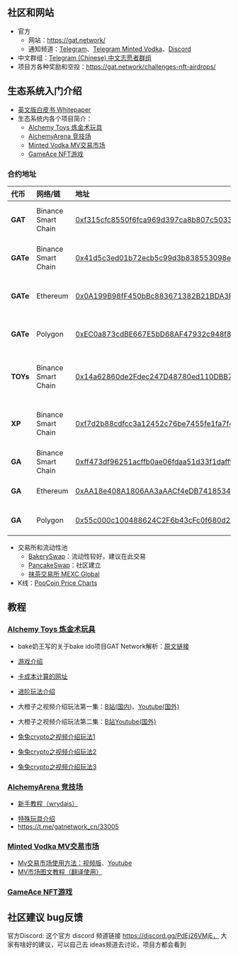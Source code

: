 ## 社区和网站

* 官方
  * 网站：https://gat.network/
  * 通知频道：[Telegram](https://t.me/gat_news)、[Telegram Minted Vodka](https://t.me/mintedvodka)、[Discord](https://discord.gg/PdEj26VMjE)
* 中文群组：[Telegram (Chinese) 中文志愿者群组](https://t.me/gatnetwork_cn)
* 项目方各种奖励和空投：https://gat.network/challenges-nft-airdrops/

## 生态系统入门介绍

* [英文版白皮书 Whitepaper](https://gat.network/wp-content/uploads/2021/11/GAT-Network-Litepaper.pdf)
* 生态系统内各个项目简介：
  * [Alchemy Toys 炼金术玩具](alchemytoys.md)
  * [AlchemyArena 竞技场](alchemyarena.md)
  * [Minted Vodka MV交易市场](mintedvodka.md)
  * [GameAce NFT游戏](gameace.md)

### 合约地址

| 代币 | 网络/链 | 地址 | 描述 |
| :-- | :-- | :-- | :-- |
| **GAT** | Binance Smart Chain | [0xf315cfc8550f6fca969d397ca8b807c5033fa122](https://bscscan.com/token/0xf315cfc8550f6fca969d397ca8b807c5033fa122) | Legacy coin of GAT Network |
| **GATe** | Binance Smart Chain | [0x41d5c3ed01b72ecb5c99d3b838553098ecda9ef9](https://bscscan.com/token/0x41d5c3ed01b72ecb5c99d3b838553098ecda9ef9) | “extended” cross\-chain GAT coin |
| **GATe** | Ethereum | [0x0A199B98fF450bBc883671382B21BDA3FA44b4Ae](https://etherscan.io/token/0x0A199B98fF450bBc883671382B21BDA3FA44b4Ae) | “extended” cross\-chain GAT coin |
| **GATe** | Polygon | [0xEC0a873cdBE667E5bD68AF47932c948f872032d6](https://polygonscan.com/token/0xEC0a873cdBE667E5bD68AF47932c948f872032d6) | “extended” cross\-chain GAT coin |
| **TOYs** | Binance Smart Chain | [0x14a62860de2Fdec247D48780ed110DBB794545d8](https://bscscan.com/token/0x14a62860de2Fdec247D48780ed110DBB794545d8) | GAT Network NFTs for playing & collecting |
| **XP** | Binance Smart Chain | [0xf7d2b88cdfcc3a12452c76be7455fe1fa7f48852](https://bscscan.com/token/0xf7d2b88cdfcc3a12452c76be7455fe1fa7f48852) | Experience Points (currently Arena only), coin |
| **GA** | Binance Smart Chain | [0xff473df96251acffb0ae06fdaa51d33f1dafff7c](https://bscscan.com/token/0xff473df96251acffb0ae06fdaa51d33f1dafff7c) | GameAce NFT Cartridges |
| **GA** | Ethereum | [0xAA18e408A1806AA3aAACf4eDB7418534D612D1f0](https://etherscan.io/token/0xAA18e408A1806AA3aAACf4eDB7418534D612D1f0) | GameAce NFT Cartridges |
| **GA** | Polygon | [0x55c000c100488624C2F6b43cFc0f680d2657933b](https://polygonscan.com/token/0x55c000c100488624C2F6b43cFc0f680d2657933b) | GameAce NFT Cartridges |

* 交易所和流动性池
  * [BakerySwap](https://www.bakeryswap.org/#/swap?outputCurrency=0xf315cfc8550f6fca969d397ca8b807c5033fa122)：流动性较好，建议在此交易
  * [PancakeSwap](https://exchange.pancakeswap.finance/#/swap?outputCurrency=0xf315cfc8550f6fca969d397ca8b807c5033fa122)：社区建立
  * [抹茶交易所 MEXC Global](https://www.mexc.com/)
* K线：[PooCoin Price Charts](https://poocoin.app/tokens/0xf315cfc8550f6fca969d397ca8b807c5033fa122) 

## 教程

### [Alchemy Toys 炼金术玩具](https://alchemytoys.com/)

* bake奶王写的关于bake ido项目GAT Network解析：[原文链接](https://bihu.com/a/1ZNo4k?i=5dO&c=1&s=1ZNo4k)
* [游戏介绍](https://mp.weixin.qq.com/s/CDtmH7RB3MfeefwbM-knlw)
* [卡成本计算的网址](https://zhangxianmeng.github.io/doggyNFT/dist/#/gat)

* [进阶玩法介绍](https://bihu.com/article/1523018987)

* 大橙子之视频介绍玩法第一集：[B站(国内)](https://www.bilibili.com/video/BV18b4y167xS)、[Youtube(国外)](https://youtu.be/1Nx9AqpmWNU)
* 大橙子之视频介绍玩法第二集：[B站](https://www.bilibili.com/video/BV1eo4y1Q73y)[Youtube(国外)](https://www.youtube.com/watch?v=uUfDy6msTQ4&t=71s)

* [兔兔crypto之视频介绍玩法1](https://www.youtube.com/watch?v=gkC_zZvfqq4)
* [兔兔crypto之视频介绍玩法2](https://www.youtube.com/channel/UCyx5lBuylT9Wxuszbs9LcaA)
* [兔兔crypto之视频介绍玩法3](https://youtu.be/3O5USuS9T4w)

### [AlchemyArena 竞技场](https://alchemyarena.com/)

- [新手教程（wrydais）](https://github.com/GAT-Network/Chinese-Tutorial/blob/main/alchemyarena-tutorial/README.md)

* [特殊玩具介绍](specialtoys.md)
* https://t.me/gatnetwork_cn/33005


### [Minted Vodka MV交易市场](https://minted.vodka/)
* [Mv交易市场使用方法：视频版](https://drive.google.com/file/d/1SXftpQCChPNyQfbJVhXQY-SLMSX7cdOm/view?usp=sharing)、[Youtube](https://www.youtube.com/watch?v=YmcTNdYyQEQ)
* [MV市场图文教程（翻译使用）](https://gat.network/a-quick-guide-to-the-minted-vodka-nft-exchange/)

### [GameAce NFT游戏](https://gameace.at/)


## 社区建议 bug反馈
官方Discord: 这个官方 discord 频道链接 https://discord.gg/PdEj26VMjE， 大家有啥好的建议，可以自己去 ideas频道去讨论，项目方都会看到
